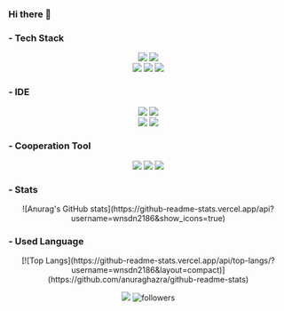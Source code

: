 ### Hi there 👋

### - **Tech Stack**

<div align="center">
<img src="https://img.shields.io/badge/JAVA-007396?style=for-the-badge&logo=java&logoColor=white">
<img src="https://img.shields.io/badge/mysql-4479A1?style=for-the-badge&logo=mysql&logoColor=white">
</div>
<div align="center">
<img src="https://img.shields.io/badge/Amazon AWS-232F3E?style=for-the-badge&logo=Amazon AWS&logoColor=white">
<img src="https://img.shields.io/badge/C-A8B9CC?style=for-the-badge&logo=C&logoColor=white">
<img src="https://img.shields.io/badge/Python-3776AB?style=for-the-badge&logo=Python&logoColor=white">
</div>


### - **IDE**
<div align="center">
 <img src="https://img.shields.io/badge/Android Studio-3DDC84?style=for-the-badge&logo=Android Studio&logoColor=white">
 <img src="https://img.shields.io/badge/Visual Studio-5C2D91?style=for-the-badge&logo=Visual Studio&logoColor=white">
</div>
<div align="center">
 <img src="https://img.shields.io/badge/Visual Studio Code-007ACC?style=for-the-badge&logo=Visual Studio Code&logoColor=white">
 <img src="https://img.shields.io/badge/Eclipse IDE-2C2255?style=for-the-badge&logo=Eclipse IDE&logoColor=white">
</div>

### - **Cooperation Tool**
<div align="center">
 <img src="https://img.shields.io/badge/github-181717?style=for-the-badge&logo=github&logoColor=white">
  <img src="https://img.shields.io/badge/Slack-4A154B?style=for-the-badge&logo=Slack&logoColor=white">
   <img src="https://img.shields.io/badge/Discord-5865F2?style=for-the-badge&logo=Discord&logoColor=white">
 </div>

### - **Stats**
<div align=center>
 ![Anurag's GitHub stats](https://github-readme-stats.vercel.app/api?username=wnsdn2186&show_icons=true)
</div>


### - **Used Language**
<div align=center>
 [![Top Langs](https://github-readme-stats.vercel.app/api/top-langs/?username=wnsdn2186&layout=compact)](https://github.com/anuraghazra/github-readme-stats)
 
<a href="https://github.com/wnsdn2186"><img src="https://hits.seeyoufarm.com/api/count/incr/badge.svg?url=https%3A%2F%2Fgithub.com%2Fwnsdn2186&count_bg=%235094F0&title_bg=%235094F0&icon=android.svg&icon_color=%23FFFFFF&title=hits&edge_flat=false"/></a> 
 ![followers](https://img.shields.io/github/followers/wnsdn2186?style=social)
 </div>
 
